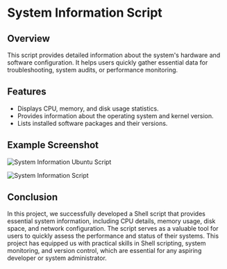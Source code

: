 # System Information Script

## Overview
This script provides detailed information about the system's hardware and software configuration. It helps users quickly gather essential data for troubleshooting, system audits, or performance monitoring.

## Features
- Displays CPU, memory, and disk usage statistics.
- Provides information about the operating system and kernel version.
- Lists installed software packages and their versions.

## Example Screenshot

![System Information Ubuntu Script](https://github.com/user-attachments/assets/cb7d54f6-c38d-4f89-b3d5-033d1ac5deb2)

![System Information Script](https://github.com/user-attachments/assets/2c19411b-521e-460a-9b32-d743a525461c)

## Conclusion

In this project, we successfully developed a Shell script that provides essential system information, including CPU details, memory usage, disk space, and network configuration. The script serves as a valuable tool for users to quickly assess the performance and status of their systems. This project has equipped us with practical skills in Shell scripting, system monitoring, and version control, which are essential for any aspiring developer or system administrator.
